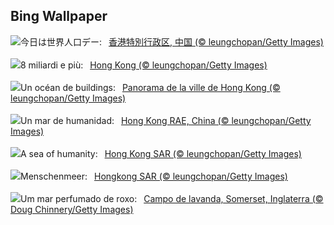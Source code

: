 ## Bing Wallpaper
![](https://www.bing.com/th?id=OHR.WorldPopDay_JA-JP7874033348_UHD.jpg&w=1000)今日は世界人口デー:&nbsp;&ensp;[香港特別行政区, 中国 (© leungchopan/Getty Images)](https://www.bing.com/th?id=OHR.WorldPopDay_JA-JP7874033348_UHD.jpg)
<br><br/>
![](https://www.bing.com/th?id=OHR.WorldPopDay_IT-IT9604532087_UHD.jpg&w=1000)8 miliardi e più:&nbsp;&ensp;[Hong Kong (© leungchopan/Getty Images)](https://www.bing.com/th?id=OHR.WorldPopDay_IT-IT9604532087_UHD.jpg)
<br><br/>
![](https://www.bing.com/th?id=OHR.WorldPopDay_FR-FR3886647732_UHD.jpg&w=1000)Un océan de buildings:&nbsp;&ensp;[Panorama de la ville de Hong Kong (© leungchopan/Getty Images)](https://www.bing.com/th?id=OHR.WorldPopDay_FR-FR3886647732_UHD.jpg)
<br><br/>
![](https://www.bing.com/th?id=OHR.WorldPopDay_ES-ES2607091741_UHD.jpg&w=1000)Un mar de humanidad:&nbsp;&ensp;[Hong Kong RAE, China (© leungchopan/Getty Images)](https://www.bing.com/th?id=OHR.WorldPopDay_ES-ES2607091741_UHD.jpg)
<br><br/>
![](https://www.bing.com/th?id=OHR.WorldPopDay_EN-GB3438147607_UHD.jpg&w=1000)A sea of humanity:&nbsp;&ensp;[Hong Kong SAR (© leungchopan/Getty Images)](https://www.bing.com/th?id=OHR.WorldPopDay_EN-GB3438147607_UHD.jpg)
<br><br/>
![](https://www.bing.com/th?id=OHR.WorldPopDay_DE-DE5116367774_UHD.jpg&w=1000)Menschenmeer:&nbsp;&ensp;[Hongkong SAR (© leungchopan/Getty Images)](https://www.bing.com/th?id=OHR.WorldPopDay_DE-DE5116367774_UHD.jpg)
<br><br/>
![](https://www.bing.com/th?id=OHR.SomersetLavender_PT-BR1413116604_UHD.jpg&w=1000)Um mar perfumado de roxo:&nbsp;&ensp;[Campo de lavanda, Somerset, Inglaterra (© Doug Chinnery/Getty Images)](https://www.bing.com/th?id=OHR.SomersetLavender_PT-BR1413116604_UHD.jpg)
<br><br/>
